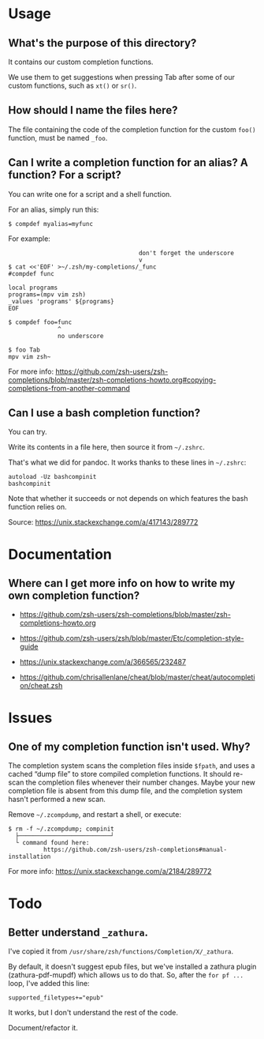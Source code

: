 # Usage
## What's the purpose of this directory?

It contains our custom completion functions.

We  use them  to get  suggestions when  pressing Tab  after some  of our  custom
functions, such as `xt()` or `sr()`.

## How should I name the files here?

The file containing  the code of the completion function  for the custom `foo()`
function, must be named `_foo`.

## Can I write a completion function for an alias?  A function?  For a script?

You can write one for a script and a shell function.

For an alias, simply run this:

    $ compdef myalias=myfunc

For example:

                                         don't forget the underscore
                                         v
    $ cat <<'EOF' >~/.zsh/my-completions/_func
    #compdef func

    local programs
    programs=(mpv vim zsh)
    _values 'programs' ${programs}
    EOF

    $ compdef foo=func
                  ^
                  no underscore

    $ foo Tab
    mpv vim zsh~

For more info:
<https://github.com/zsh-users/zsh-completions/blob/master/zsh-completions-howto.org#copying-completions-from-another-command>

## Can I use a bash completion function?

You can try.

Write its contents in a file here, then source it from `~/.zshrc`.

That's what we did for pandoc.
It works thanks to these lines in `~/.zshrc`:

    autoload -Uz bashcompinit
    bashcompinit

Note that whether it succeeds or not depends on which features the bash function
relies on.

Source: <https://unix.stackexchange.com/a/417143/289772>

##
# Documentation
## Where can I get more info on how to write my own completion function?

- <https://github.com/zsh-users/zsh-completions/blob/master/zsh-completions-howto.org>
- <https://github.com/zsh-users/zsh/blob/master/Etc/completion-style-guide>

- <https://unix.stackexchange.com/a/366565/232487>
- <https://github.com/chrisallenlane/cheat/blob/master/cheat/autocompletion/cheat.zsh>

##
# Issues
## One of my completion function isn't used.  Why?

The completion  system scans the  completion files  inside `$fpath`, and  uses a
cached “dump file” to store compiled completion functions.
It should re-scan the completion files whenever their number changes.
Maybe your new completion file is absent from this dump file, and the completion
system hasn't performed a new scan.

Remove `~/.zcompdump`, and restart a shell, or execute:

    $ rm -f ~/.zcompdump; compinit
      ├──────────────────────────┘
      └ command found here:
              https://github.com/zsh-users/zsh-completions#manual-installation

For more info: <https://unix.stackexchange.com/a/2184/289772>

##
# Todo
## Better understand `_zathura`.

I've copied it from `/usr/share/zsh/functions/Completion/X/_zathura`.

By default, it doesn't suggest epub  files, but we've installed a zathura plugin
(zathura-pdf-mupdf) which allows us to do that.
So, after the `for pf ...` loop, I've added this line:

    supported_filetypes+="epub"

It works, but I don't understand the rest of the code.

Document/refactor it.


